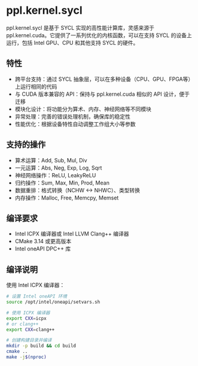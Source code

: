 # ppl.kernel.sycl

ppl.kernel.sycl 是基于 SYCL 实现的高性能计算库，灵感来源于 ppl.kernel.cuda。它提供了一系列优化的内核函数，可以在支持 SYCL 的设备上运行，包括 Intel GPU、CPU 和其他支持 SYCL 的硬件。

## 特性

- 跨平台支持：通过 SYCL 抽象层，可以在多种设备（CPU、GPU、FPGA等）上运行相同的代码
- 与 CUDA 版本兼容的 API：保持与 ppl.kernel.cuda 相似的 API 设计，便于迁移
- 模块化设计：将功能分为算术、内存、神经网络等不同模块
- 异常处理：完善的错误处理机制，确保库的稳定性
- 性能优化：根据设备特性自动调整工作组大小等参数

## 支持的操作

- 算术运算：Add, Sub, Mul, Div
- 一元运算：Abs, Neg, Exp, Log, Sqrt
- 神经网络操作：ReLU, LeakyReLU
- 归约操作：Sum, Max, Min, Prod, Mean
- 数据重排：格式转换（NCHW <-> NHWC）、类型转换
- 内存操作：Malloc, Free, Memcpy, Memset

## 编译要求

- Intel ICPX 编译器或 Intel LLVM Clang++ 编译器
- CMake 3.14 或更高版本
- Intel oneAPI DPC++ 库

## 编译说明

使用 Intel ICPX 编译器：

```bash
# 设置 Intel oneAPI 环境
source /opt/intel/oneapi/setvars.sh

# 使用 ICPX 编译器
export CXX=icpx
# or clang++
export CXX=clang++

# 创建构建目录并编译
mkdir -p build && cd build
cmake ..
make -j$(nproc)
```
